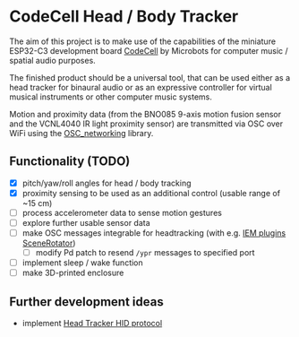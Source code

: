 # CodeCell Head / Body Tracker

The aim of this project is to make use of the capabilities of the miniature ESP32-C3 development board [CodeCell](https://microbots.io/pages/learn-codecell) by Microbots for computer music / spatial audio purposes.

The finished product should be a universal tool, that can be used either as a head tracker for binaural audio or as an expressive controller for virtual musical instruments or other computer music systems.

Motion and proximity data (from the BNO085 9-axis motion fusion sensor and the VCNL4040 IR light proximity sensor) are transmitted via OSC over WiFi using the [OSC_networking](https://git.iem.at/uC/osc_networking) library.

## Functionality (TODO)
- [x] pitch/yaw/roll angles for head / body tracking  
- [x] proximity sensing to be used as an additional control (usable range of ~15 cm)  
- [ ] process accelerometer data to sense motion gestures  
- [ ] explore further usable sensor data  
- [ ] make OSC messages integrable for headtracking (with e.g. [IEM plugins SceneRotator](https://plugins.iem.at/docs/osc/#scenerotator))  
    - [ ] modify Pd patch to resend `/ypr` messages to specified port
- [ ] implement sleep / wake function  
- [ ] make 3D-printed enclosure

## Further development ideas
- implement [Head Tracker HID protocol](https://source.android.com/docs/core/interaction/sensors/head-tracker-hid-protocol)